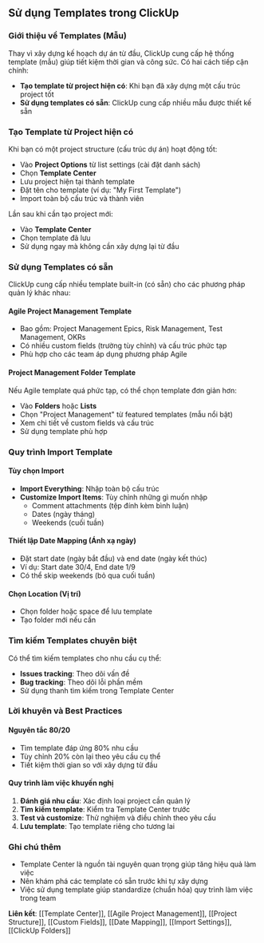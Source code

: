 ## Sử dụng Templates trong ClickUp

### Giới thiệu về Templates (Mẫu)

Thay vì xây dựng kế hoạch dự án từ đầu, ClickUp cung cấp hệ thống template (mẫu) giúp tiết kiệm thời gian và công sức. Có hai cách tiếp cận chính:

- **Tạo template từ project hiện có**: Khi bạn đã xây dựng một cấu trúc project tốt
- **Sử dụng templates có sẵn**: ClickUp cung cấp nhiều mẫu được thiết kế sẵn


### Tạo Template từ Project hiện có

Khi bạn có một project structure (cấu trúc dự án) hoạt động tốt:

- Vào **Project Options** từ list settings (cài đặt danh sách)
- Chọn **Template Center**
- Lưu project hiện tại thành template
- Đặt tên cho template (ví dụ: "My First Template")
- Import toàn bộ cấu trúc và thành viên

Lần sau khi cần tạo project mới:

- Vào **Template Center**
- Chọn template đã lưu
- Sử dụng ngay mà không cần xây dựng lại từ đầu


### Sử dụng Templates có sẵn

ClickUp cung cấp nhiều template built-in (có sẵn) cho các phương pháp quản lý khác nhau:

#### Agile Project Management Template

- Bao gồm: Project Management Epics, Risk Management, Test Management, OKRs
- Có nhiều custom fields (trường tùy chỉnh) và cấu trúc phức tạp
- Phù hợp cho các team áp dụng phương pháp Agile


#### Project Management Folder Template

Nếu Agile template quá phức tạp, có thể chọn template đơn giản hơn:

- Vào **Folders** hoặc **Lists**
- Chọn "Project Management" từ featured templates (mẫu nổi bật)
- Xem chi tiết về custom fields và cấu trúc
- Sử dụng template phù hợp


### Quy trình Import Template

#### Tùy chọn Import

- **Import Everything**: Nhập toàn bộ cấu trúc
- **Customize Import Items**: Tùy chỉnh những gì muốn nhập
    - Comment attachments (tệp đính kèm bình luận)
    - Dates (ngày tháng)
    - Weekends (cuối tuần)


#### Thiết lập Date Mapping (Ánh xạ ngày)

- Đặt start date (ngày bắt đầu) và end date (ngày kết thúc)
- Ví dụ: Start date 30/4, End date 1/9
- Có thể skip weekends (bỏ qua cuối tuần)


#### Chọn Location (Vị trí)

- Chọn folder hoặc space để lưu template
- Tạo folder mới nếu cần


### Tìm kiếm Templates chuyên biệt

Có thể tìm kiếm templates cho nhu cầu cụ thể:

- **Issues tracking**: Theo dõi vấn đề
- **Bug tracking**: Theo dõi lỗi phần mềm
- Sử dụng thanh tìm kiếm trong Template Center


### Lời khuyên và Best Practices

#### Nguyên tắc 80/20

- Tìm template đáp ứng 80% nhu cầu
- Tùy chỉnh 20% còn lại theo yêu cầu cụ thể
- Tiết kiệm thời gian so với xây dựng từ đầu


#### Quy trình làm việc khuyến nghị

1. **Đánh giá nhu cầu**: Xác định loại project cần quản lý
2. **Tìm kiếm template**: Kiểm tra Template Center trước
3. **Test và customize**: Thử nghiệm và điều chỉnh theo yêu cầu
4. **Lưu template**: Tạo template riêng cho tương lai

### Ghi chú thêm

- Template Center là nguồn tài nguyên quan trọng giúp tăng hiệu quả làm việc
- Nên khám phá các template có sẵn trước khi tự xây dựng
- Việc sử dụng template giúp standardize (chuẩn hóa) quy trình làm việc trong team

**Liên kết**: [[Template Center]], [[Agile Project Management]], [[Project Structure]], [[Custom Fields]], [[Date Mapping]], [[Import Settings]], [[ClickUp Folders]]

